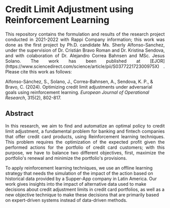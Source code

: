 # Credit Limit Adjustment using Reinforcement Learning

<p align = "justify">
This repository contains the formulation and results of the research project conducted in 2021-2022 with Rappi Company information; this work was done as the first project by Ph.D. candidate Ms. Sherly Alfonso-Sanchez, under the supervision of Dr. Cristián Bravo Roman and Dr. Kristina Sendova, and with colaboration of Dr. Alejandro Correa Bahnsen and MSc. Jesus Solano. The work has been published at [EJOR](https://www.sciencedirect.com/science/article/pii/S037722172300975X) . Please cite this work as follows:

  Alfonso-Sánchez, S., Solano, J., Correa-Bahnsen, A., Sendova, K. P., & Bravo, C. (2024). Optimizing credit limit adjustments under adversarial goals using reinforcement learning. *European Journal of Operational Research*, 315(2), 802-817.
</p>


## Abstract
<p align = "justify">
In this research, we aim to find and automatize an optimal policy to credit limit adjustment, a fundamental problem for banking and fintech companies that offer credit card products, using Reinforcement learning techniques. This problem requires the optimization of the expected profit given the performed actions for the portfolio of credit card customers; with this purpose, we have to balance two different objectives, first, maximize the portfolio's renewal and minimize the portfolio's provisions. 

To apply reinforcement learning techniques, we use an offline learning strategy that needs the simulation of the impact of the action based on historical data provided by a Supper-App company in Latin America. Our work gives insights into the impact of alternative data used to make decisions about credit adjustment limits in credit card portfolios, as well as a new objective technique to make these decisions that are primarily based on expert-driven systems instead of data-driven methods.
</p>
